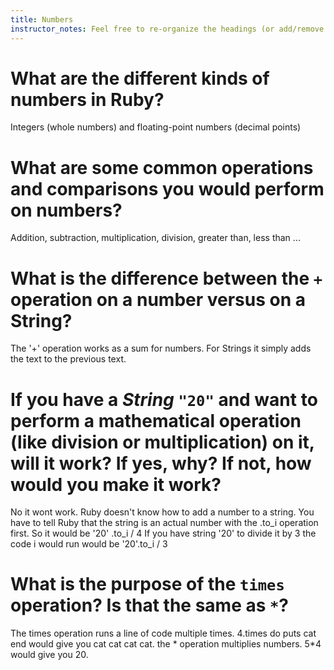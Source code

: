 ```yaml
---
title: Numbers
instructor_notes: Feel free to re-organize the headings (or add/remove headings) below. We included the headings for your benefit, but it's 100% fine if you want to write your responses in some different structure.
---
```


# What are the different kinds of numbers in Ruby?

Integers (whole numbers) and floating-point numbers (decimal points)

# What are some common operations and comparisons you would perform on numbers?

Addition, subtraction, multiplication, division, greater than, less than ...

# What is the difference between the `+` operation on a number versus on a String?

The '+' operation works as a sum for numbers.  For Strings it simply adds the text to the previous text.

# If you have a _String_ `"20"` and want to perform a mathematical operation (like division or multiplication) on it, will it work? If yes, why? If not, how would you make it work?

No it wont work. Ruby doesn't know how to add a number to a string.  You have to tell Ruby that the string is an actual number with the .to_i 
operation first. So it would be '20' .to_i / 4
If you have string '20' to divide it by 3 the code i would run would be '20'.to_i / 3

# What is the purpose of the `times` operation? Is that the same as `*`?

The times operation runs a line of code multiple times.  4.times do  puts cat end would give you cat cat cat cat.  the * operation multiplies numbers. 5*4 would give you 20.
